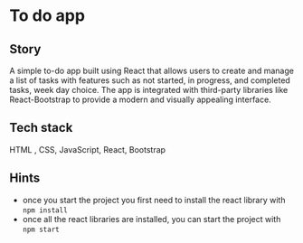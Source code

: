 
# To do app


## Story

A simple to-do app built using React that allows users to create and manage a list of tasks with features such as not started, in progress, and completed tasks, week day choice. The app is integrated with third-party libraries like React-Bootstrap to provide a modern and visually appealing interface.

## Tech stack 

HTML , CSS, JavaScript, React, Bootstrap


## Hints

- once you start the project you first need to install the react library with `npm install`
- once all the react libraries are installed, you can start the project  with `npm start`

